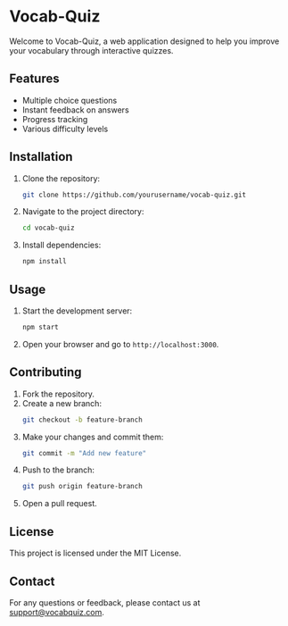 # Vocab-Quiz

Welcome to Vocab-Quiz, a web application designed to help you improve your vocabulary through interactive quizzes.

## Features

- Multiple choice questions
- Instant feedback on answers
- Progress tracking
- Various difficulty levels

## Installation

1. Clone the repository:
   ```bash
   git clone https://github.com/yourusername/vocab-quiz.git
   ```
2. Navigate to the project directory:
   ```bash
   cd vocab-quiz
   ```
3. Install dependencies:
   ```bash
   npm install
   ```

## Usage

1. Start the development server:
   ```bash
   npm start
   ```
2. Open your browser and go to `http://localhost:3000`.

## Contributing

1. Fork the repository.
2. Create a new branch:
   ```bash
   git checkout -b feature-branch
   ```
3. Make your changes and commit them:
   ```bash
   git commit -m "Add new feature"
   ```
4. Push to the branch:
   ```bash
   git push origin feature-branch
   ```
5. Open a pull request.

## License

This project is licensed under the MIT License.

## Contact

For any questions or feedback, please contact us at support@vocabquiz.com.
